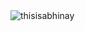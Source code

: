 <img src="https://github-readme-stats.vercel.app/api?username=thisisabhinay&show_icons=true&theme=radical" alt="thisisabhinay" />